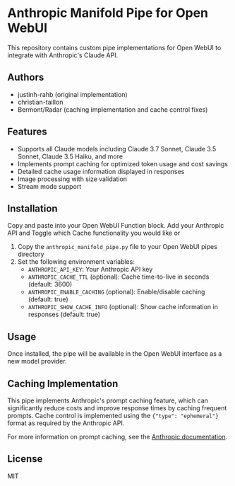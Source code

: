 # Anthropic Manifold Pipe for Open WebUI

This repository contains custom pipe implementations for Open WebUI to integrate with Anthropic's Claude API.

## Authors
- justinh-rahb (original implementation)
- christian-taillon
- Bermont/Radar (caching implementation and cache control fixes)

## Features

- Supports all Claude models including Claude 3.7 Sonnet, Claude 3.5 Sonnet, Claude 3.5 Haiku, and more
- Implements prompt caching for optimized token usage and cost savings
- Detailed cache usage information displayed in responses
- Image processing with size validation
- Stream mode support

## Installation
Copy and paste into your Open WebUI Function block. Add your Anthropic API and Toggle which Cache functionality you would like or

1. Copy the `anthropic_manifold_pipe.py` file to your Open WebUI pipes directory
2. Set the following environment variables:
   - `ANTHROPIC_API_KEY`: Your Anthropic API key
   - `ANTHROPIC_CACHE_TTL` (optional): Cache time-to-live in seconds (default: 3600)
   - `ANTHROPIC_ENABLE_CACHING` (optional): Enable/disable caching (default: true)
   - `ANTHROPIC_SHOW_CACHE_INFO` (optional): Show cache information in responses (default: true)

## Usage

Once installed, the pipe will be available in the Open WebUI interface as a new model provider.

## Caching Implementation

This pipe implements Anthropic's prompt caching feature, which can significantly reduce costs and improve response times by caching frequent prompts. Cache control is implemented using the `{"type": "ephemeral"}` format as required by the Anthropic API.

For more information on prompt caching, see the [Anthropic documentation](https://docs.anthropic.com/en/docs/build-with-claude/prompt-caching).

## License

MIT
